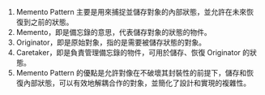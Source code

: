 

1. Memento Pattern 主要是用來捕捉並儲存對象的內部狀態，並允許在未來恢復到之前的狀態。
2. Memento，即是備忘錄的意思，代表儲存對象的狀態的物件。
3. Originator，即是原始對象，指的是需要被儲存狀態的對象。
4. Caretaker，即是負責管理備忘錄的物件，可用於儲存、恢復 Originator 的狀態。
5. Memento Pattern 的優點是允許對像在不破壞其封裝性的前提下，儲存和恢復內部狀態，可以有效地解耦合作的對象，並簡化了設計和實現的複雜性。
